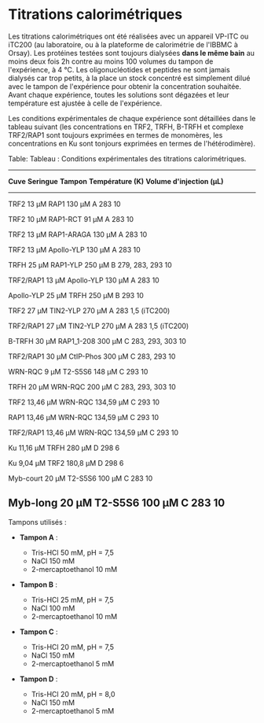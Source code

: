 # Titrations calorimétriques

Les titrations calorimétriques ont été réalisées avec un appareil VP-ITC ou
iTC200 (au laboratoire, ou à la plateforme de calorimétrie de l'IBBMC à Orsay).
Les protéines testées sont toujours dialysées **dans le même bain** au moins
deux fois 2h contre au moins 100 volumes du tampon de l'expérience, à 4 °C.
Les oligonucléotides et peptides ne sont jamais dialysés car trop petits, à la
place un stock concentré est simplement dilué avec le tampon de l'expérience
pour obtenir la concentration souhaitée. Avant chaque expérience, toutes les
solutions sont dégazées et leur température est ajustée à celle de l'expérience.

Les conditions expérimentales de chaque expérience sont détaillées dans le
tableau suivant (les concentrations en TRF2, TRFH, B-TRFH et complexe TRF2/RAP1
sont toujours exprimées en termes de monomères, les concentrations en Ku sont
tonjours exprimées en termes de l'hétérodimère).

Table: Tableau : Conditions expérimentales des titrations calorimétriques.

---------------------------------------------------------------------------------------------------------------
 **Cuve**               **Seringue**          **Tampon**    **Température (K)**    **Volume d'injection (μL)**
---------------------  --------------------  ------------  ---------------------  -----------------------------
 TRF2 13 μM             RAP1 130 μM           A             283                    10

 TRF2 10 μM             RAP1-RCT 91 μM        A             283                    10

 TRF2 13 μM             RAP1-ARAGA 130 μM     A             283                    10

 TRF2 13 μM             Apollo-YLP 130 μM     A             283                    10

 TRFH 25 μM             RAP1-YLP 250 μM       B             279, 283, 293          10

 TRF2/RAP1 13 μM        Apollo-YLP 130 μM     A             283                    10

 Apollo-YLP 25 μM       TRFH 250 μM           B             293                    10

 TRF2 27 μM             TIN2-YLP 270 μM       A             283                    1,5 (iTC200)

 TRF2/RAP1 27 μM        TIN2-YLP 270 μM       A             283                    1,5 (iTC200)

 B-TRFH 30 μM           RAP1_1-208 300 μM     C             283, 293, 303          10

 TRF2/RAP1 30 μM        CtIP-Phos 300 μM      C             283, 293               10

 WRN-RQC 9 μM           T2-S5S6 148 μM        C             293                    10

 TRFH 20 μM             WRN-RQC 200 μM        C             283, 293, 303          10

 TRF2 13,46 μM          WRN-RQC 134,59 μM     C             293                    10

 RAP1 13,46 μM          WRN-RQC 134,59 μM     C             293                    10

 TRF2/RAP1 13,46 μM     WRN-RQC 134,59 μM     C             293                    10

 Ku 11,16 μM            TRFH 280 μM           D             298                    6

 Ku 9,04 μM             TRF2 180,8 μM         D             298                    6

 Myb-court 20 μM        T2-S5S6 100 μM        C             283                    10

 Myb-long 20 μM         T2-S5S6 100 μM        C             283                    10
---------------------------------------------------------------------------------------------------------------

Tampons utilisés :

- **Tampon A** :
    + Tris-HCl 50 mM, pH = 7,5
    + NaCl 150 mM
    + 2-mercaptoethanol 10 mM

- **Tampon B** :
    + Tris-HCl 25 mM, pH = 7,5
    + NaCl 100 mM
    + 2-mercaptoethanol 10 mM

- **Tampon C** :
    + Tris-HCl 20 mM, pH = 7,5
    + NaCl 150 mM
    + 2-mercaptoethanol 5 mM

- **Tampon D** :
    + Tris-HCl 20 mM, pH = 8,0
    + NaCl 150 mM
    + 2-mercaptoethanol 5 mM

